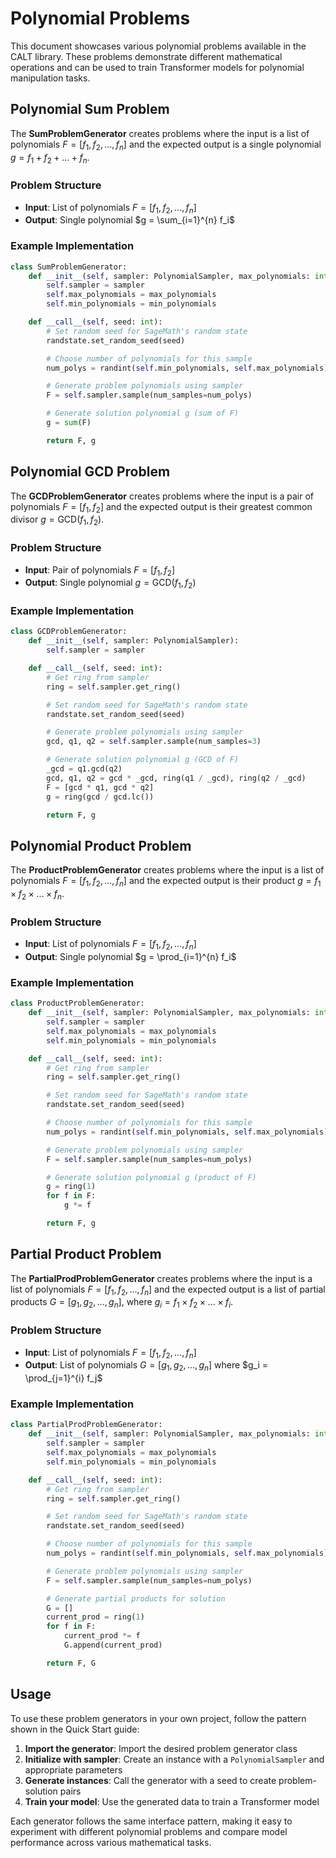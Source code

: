 # Polynomial Problems

This document showcases various polynomial problems available in the CALT library. These problems demonstrate different mathematical operations and can be used to train Transformer models for polynomial manipulation tasks.

## Polynomial Sum Problem

The **SumProblemGenerator** creates problems where the input is a list of polynomials $F = [f_1, f_2, ..., f_n]$ and the expected output is a single polynomial $g = f_1 + f_2 + ... + f_n$.

### Problem Structure
- **Input**: List of polynomials $F = [f_1, f_2, ..., f_n]$
- **Output**: Single polynomial $g = \sum_{i=1}^{n} f_i$

### Example Implementation
```python
class SumProblemGenerator:
    def __init__(self, sampler: PolynomialSampler, max_polynomials: int, min_polynomials: int):
        self.sampler = sampler
        self.max_polynomials = max_polynomials
        self.min_polynomials = min_polynomials

    def __call__(self, seed: int):
        # Set random seed for SageMath's random state
        randstate.set_random_seed(seed)

        # Choose number of polynomials for this sample
        num_polys = randint(self.min_polynomials, self.max_polynomials)

        # Generate problem polynomials using sampler
        F = self.sampler.sample(num_samples=num_polys)

        # Generate solution polynomial g (sum of F)
        g = sum(F)

        return F, g
```

## Polynomial GCD Problem

The **GCDProblemGenerator** creates problems where the input is a pair of polynomials $F = [f_1, f_2]$ and the expected output is their greatest common divisor $g = \text{GCD}(f_1, f_2)$.

### Problem Structure
- **Input**: Pair of polynomials $F = [f_1, f_2]$
- **Output**: Single polynomial $g = \text{GCD}(f_1, f_2)$

### Example Implementation
```python
class GCDProblemGenerator:
    def __init__(self, sampler: PolynomialSampler):
        self.sampler = sampler

    def __call__(self, seed: int):
        # Get ring from sampler
        ring = self.sampler.get_ring()

        # Set random seed for SageMath's random state
        randstate.set_random_seed(seed)

        # Generate problem polynomials using sampler
        gcd, q1, q2 = self.sampler.sample(num_samples=3)

        # Generate solution polynomial g (GCD of F)
        _gcd = q1.gcd(q2)
        gcd, q1, q2 = gcd * _gcd, ring(q1 / _gcd), ring(q2 / _gcd)
        F = [gcd * q1, gcd * q2]
        g = ring(gcd / gcd.lc())

        return F, g
```

## Polynomial Product Problem

The **ProductProblemGenerator** creates problems where the input is a list of polynomials $F = [f_1, f_2, ..., f_n]$ and the expected output is their product $g = f_1 \times f_2 \times ... \times f_n$.

### Problem Structure
- **Input**: List of polynomials $F = [f_1, f_2, ..., f_n]$
- **Output**: Single polynomial $g = \prod_{i=1}^{n} f_i$

### Example Implementation
```python
class ProductProblemGenerator:
    def __init__(self, sampler: PolynomialSampler, max_polynomials: int, min_polynomials: int):
        self.sampler = sampler
        self.max_polynomials = max_polynomials
        self.min_polynomials = min_polynomials

    def __call__(self, seed: int):
        # Get ring from sampler
        ring = self.sampler.get_ring()

        # Set random seed for SageMath's random state
        randstate.set_random_seed(seed)

        # Choose number of polynomials for this sample
        num_polys = randint(self.min_polynomials, self.max_polynomials)

        # Generate problem polynomials using sampler
        F = self.sampler.sample(num_samples=num_polys)

        # Generate solution polynomial g (product of F)
        g = ring(1)
        for f in F:
            g *= f

        return F, g
```

## Partial Product Problem

The **PartialProdProblemGenerator** creates problems where the input is a list of polynomials $F = [f_1, f_2, ..., f_n]$ and the expected output is a list of partial products $G = [g_1, g_2, ..., g_n]$, where $g_i = f_1 \times f_2 \times ... \times f_i$.

### Problem Structure
- **Input**: List of polynomials $F = [f_1, f_2, ..., f_n]$
- **Output**: List of polynomials $G = [g_1, g_2, ..., g_n]$ where $g_i = \prod_{j=1}^{i} f_j$

### Example Implementation
```python
class PartialProdProblemGenerator:
    def __init__(self, sampler: PolynomialSampler, max_polynomials: int, min_polynomials: int):
        self.sampler = sampler
        self.max_polynomials = max_polynomials
        self.min_polynomials = min_polynomials

    def __call__(self, seed: int):
        # Get ring from sampler
        ring = self.sampler.get_ring()

        # Set random seed for SageMath's random state
        randstate.set_random_seed(seed)

        # Choose number of polynomials for this sample
        num_polys = randint(self.min_polynomials, self.max_polynomials)

        # Generate problem polynomials using sampler
        F = self.sampler.sample(num_samples=num_polys)

        # Generate partial products for solution
        G = []
        current_prod = ring(1)
        for f in F:
            current_prod *= f
            G.append(current_prod)

        return F, G
```

## Usage

To use these problem generators in your own project, follow the pattern shown in the Quick Start guide:

1. **Import the generator**: Import the desired problem generator class
2. **Initialize with sampler**: Create an instance with a `PolynomialSampler` and appropriate parameters
3. **Generate instances**: Call the generator with a seed to create problem-solution pairs
4. **Train your model**: Use the generated data to train a Transformer model

Each generator follows the same interface pattern, making it easy to experiment with different polynomial problems and compare model performance across various mathematical tasks.
